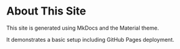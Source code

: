 # About This Site

This site is generated using MkDocs and the Material theme.

It demonstrates a basic setup including GitHub Pages deployment. 